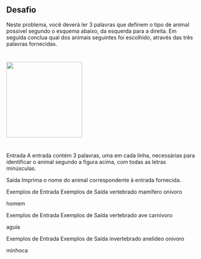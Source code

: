 ## Desafio
Neste problema, você deverá ler 3 palavras que definem o tipo de animal possível segundo o esquema abaixo, da esquerda para a direita.  Em seguida conclua qual dos animais seguintes foi escolhido, através das três palavras fornecidas.

<h1><img height="200vh" src="https://resources.urionlinejudge.com.br/gallery/images/problems/UOJ_1049_b.png">
<h1></h1>

Entrada
A entrada contém 3 palavras, uma em cada linha, necessárias para identificar o animal segundo a figura acima, com todas as letras minúsculas.

Saída
Imprima o nome do animal correspondente à entrada fornecida.


Exemplos de Entrada	Exemplos de Saída
vertebrado
mamifero
onivoro

homem



Exemplos de Entrada	Exemplos de Saída
vertebrado
ave
carnivoro

aguia



Exemplos de Entrada	Exemplos de Saída
invertebrado
anelideo
onivoro

minhoca




